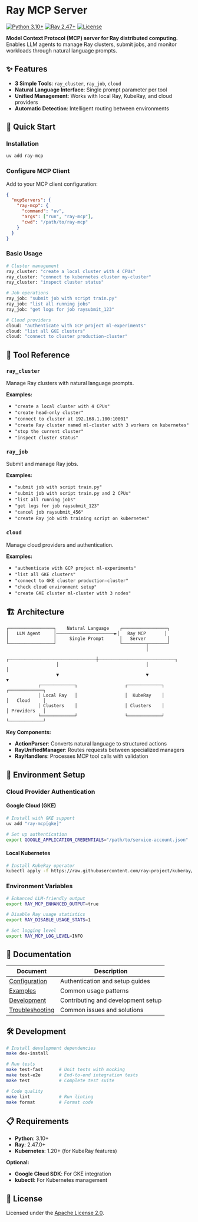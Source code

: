 # Ray MCP Server

[![Python 3.10+](https://img.shields.io/badge/python-3.10+-blue.svg)](https://www.python.org/downloads/)
[![Ray 2.47+](https://img.shields.io/badge/ray-2.47+-orange.svg)](https://docs.ray.io/)
[![License](https://img.shields.io/badge/license-Apache%202.0-green.svg)](LICENSE)

**Model Context Protocol (MCP) server for Ray distributed computing.** Enables LLM agents to manage Ray clusters, submit jobs, and monitor workloads through natural language prompts.

## ✨ Features

- **3 Simple Tools**: `ray_cluster`, `ray_job`, `cloud`
- **Natural Language Interface**: Single prompt parameter per tool
- **Unified Management**: Works with local Ray, KubeRay, and cloud providers
- **Automatic Detection**: Intelligent routing between environments

## 🚀 Quick Start

### Installation

```bash
uv add ray-mcp
```

### Configure MCP Client

Add to your MCP client configuration:

```json
{
  "mcpServers": {
    "ray-mcp": {
      "command": "uv",
      "args": ["run", "ray-mcp"],
      "cwd": "/path/to/ray-mcp"
    }
  }
}
```

### Basic Usage

```bash
# Cluster management
ray_cluster: "create a local cluster with 4 CPUs"
ray_cluster: "connect to kubernetes cluster my-cluster"
ray_cluster: "inspect cluster status"

# Job operations
ray_job: "submit job with script train.py"
ray_job: "list all running jobs"
ray_job: "get logs for job raysubmit_123"

# Cloud providers
cloud: "authenticate with GCP project ml-experiments"
cloud: "list all GKE clusters"
cloud: "connect to cluster production-cluster"
```

## 🎯 Tool Reference

### `ray_cluster`
Manage Ray clusters with natural language prompts.

**Examples:**
- `"create a local cluster with 4 CPUs"`
- `"create head-only cluster"`
- `"connect to cluster at 192.168.1.100:10001"`
- `"create Ray cluster named ml-cluster with 3 workers on kubernetes"`
- `"stop the current cluster"`
- `"inspect cluster status"`

### `ray_job`
Submit and manage Ray jobs.

**Examples:**
- `"submit job with script train.py"`
- `"submit job with script train.py and 2 CPUs"`
- `"list all running jobs"`
- `"get logs for job raysubmit_123"`
- `"cancel job raysubmit_456"`
- `"create Ray job with training script on kubernetes"`

### `cloud`
Manage cloud providers and authentication.

**Examples:**
- `"authenticate with GCP project ml-experiments"`
- `"list all GKE clusters"`
- `"connect to GKE cluster production-cluster"`
- `"check cloud environment setup"`
- `"create GKE cluster ml-cluster with 3 nodes"`

## 🏗️ Architecture

```
┌─────────────────┐    Natural Language    ┌─────────────────┐
│   LLM Agent     │──────────────────────►│   Ray MCP       │
│                 │     Single Prompt      │   Server        │
└─────────────────┘                        └─────────┬───────┘
                                                     │
                   ┌─────────────────────────────────┼─────────────────────────────┐
                   │                                 │                             │
                   ▼                                 ▼                             ▼
            ┌─────────────┐                  ┌─────────────┐              ┌─────────────┐
            │ Local Ray   │                  │  KubeRay    │              │   Cloud     │
            │ Clusters    │                  │ Clusters    │              │ Providers   │
            └─────────────┘                  └─────────────┘              └─────────────┘
```

**Key Components:**
- **ActionParser**: Converts natural language to structured actions
- **RayUnifiedManager**: Routes requests between specialized managers
- **RayHandlers**: Processes MCP tool calls with validation

## 🔧 Environment Setup

### Cloud Provider Authentication

#### Google Cloud (GKE)
```bash
# Install with GKE support
uv add "ray-mcp[gke]"

# Set up authentication
export GOOGLE_APPLICATION_CREDENTIALS="/path/to/service-account.json"
```

#### Local Kubernetes
```bash
# Install KubeRay operator
kubectl apply -f https://raw.githubusercontent.com/ray-project/kuberay/release-0.8/deploy/kuberay-operator.yaml
```

### Environment Variables

```bash
# Enhanced LLM-friendly output
export RAY_MCP_ENHANCED_OUTPUT=true

# Disable Ray usage statistics
export RAY_DISABLE_USAGE_STATS=1

# Set logging level
export RAY_MCP_LOG_LEVEL=INFO
```

## 📖 Documentation

| Document | Description |
|----------|-------------|
| [Configuration](docs/CONFIGURATION.md) | Authentication and setup guides |
| [Examples](docs/EXAMPLES.md) | Common usage patterns |
| [Development](docs/DEVELOPMENT.md) | Contributing and development setup |
| [Troubleshooting](docs/TROUBLESHOOTING.md) | Common issues and solutions |

## 🛠️ Development

```bash
# Install development dependencies
make dev-install

# Run tests
make test-fast      # Unit tests with mocking
make test-e2e       # End-to-end integration tests
make test           # Complete test suite

# Code quality
make lint           # Run linting
make format         # Format code
```

## 📋 Requirements

- **Python**: 3.10+
- **Ray**: 2.47.0+
- **Kubernetes**: 1.20+ (for KubeRay features)

**Optional:**
- **Google Cloud SDK**: For GKE integration
- **kubectl**: For Kubernetes management

## 📄 License

Licensed under the [Apache License 2.0](LICENSE).